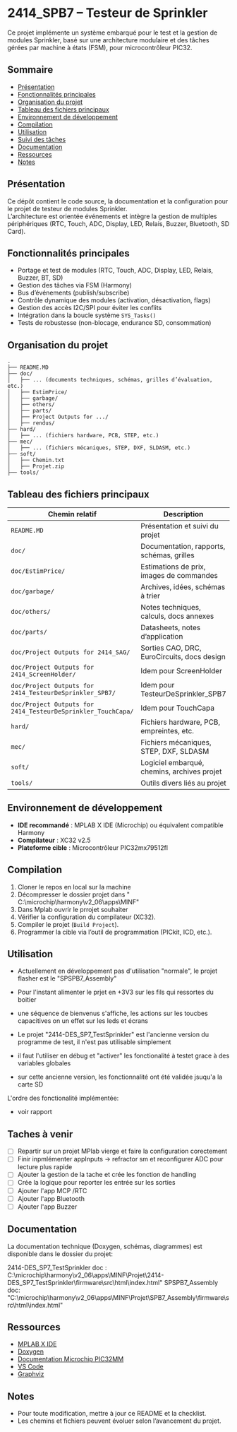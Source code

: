 # 2414_SPB7 – Testeur de Sprinkler

Ce projet implémente un système embarqué pour le test et la gestion de modules Sprinkler, basé sur une architecture modulaire et des tâches gérées par machine à états (FSM), pour microcontrôleur PIC32.

## Sommaire

- [Présentation](#présentation)
- [Fonctionnalités principales](#fonctionnalités-principales)
- [Organisation du projet](#organisation-du-projet)
- [Tableau des fichiers principaux](#tableau-des-fichiers-principaux)
- [Environnement de développement](#environnement-de-développement)
- [Compilation](#compilation)
- [Utilisation](#utilisation)
- [Suivi des tâches](#suivi-des-tâches)
- [Documentation](#documentation)
- [Ressources](#ressources)
- [Notes](#notes)

## Présentation

Ce dépôt contient le code source, la documentation et la configuration pour le projet de testeur de modules Sprinkler.  
L’architecture est orientée événements et intègre la gestion de multiples périphériques (RTC, Touch, ADC, Display, LED, Relais, Buzzer, Bluetooth, SD Card).

## Fonctionnalités principales

- Portage et test de modules (RTC, Touch, ADC, Display, LED, Relais, Buzzer, BT, SD)
- Gestion des tâches via FSM (Harmony)
- Bus d’événements (publish/subscribe)
- Contrôle dynamique des modules (activation, désactivation, flags)
- Gestion des accès I2C/SPI pour éviter les conflits
- Intégration dans la boucle système `SYS_Tasks()`
- Tests de robustesse (non-blocage, endurance SD, consommation)

## Organisation du projet

```
.
├── README.MD
├── doc/
│   ├── ... (documents techniques, schémas, grilles d’évaluation, etc.)
│   ├── EstimPrice/
│   ├── garbage/
│   ├── others/
│   ├── parts/
│   ├── Project Outputs for .../
│   ├── rendus/
├── hard/
│   ├── ... (fichiers hardware, PCB, STEP, etc.)
├── mec/
│   ├── ... (fichiers mécaniques, STEP, DXF, SLDASM, etc.)
├── soft/
│   ├── Chemin.txt
│   ├── Projet.zip
├── tools/
```

## Tableau des fichiers principaux

| Chemin relatif                                              | Description                                      |
|------------------------------------------------------------|--------------------------------------------------|
| `README.MD`                                                | Présentation et suivi du projet                  |
| `doc/`                                                     | Documentation, rapports, schémas, grilles        |
| `doc/EstimPrice/`                                          | Estimations de prix, images de commandes         |
| `doc/garbage/`                                             | Archives, idées, schémas à trier                 |
| `doc/others/`                                              | Notes techniques, calculs, docs annexes          |
| `doc/parts/`                                               | Datasheets, notes d’application                  |
| `doc/Project Outputs for 2414_SAG/`                        | Sorties CAO, DRC, EuroCircuits, docs design      |
| `doc/Project Outputs for 2414_ScreenHolder/`               | Idem pour ScreenHolder                           |
| `doc/Project Outputs for 2414_TesteurDeSprinkler_SPB7/`    | Idem pour TesteurDeSprinkler_SPB7                |
| `doc/Project Outputs for 2414_TesteurDeSprinkler_TouchCapa/`| Idem pour TouchCapa                              |
| `hard/`                                                    | Fichiers hardware, PCB, empreintes, etc.         |
| `mec/`                                                     | Fichiers mécaniques, STEP, DXF, SLDASM           |
| `soft/`                                                    | Logiciel embarqué, chemins, archives projet      |
| `tools/`                                                   | Outils divers liés au projet                     |

## Environnement de développement

- **IDE recommandé** : MPLAB X IDE (Microchip) ou équivalent compatible Harmony
- **Compilateur** : XC32 v2.5 
- **Plateforme cible** : Microcontrôleur PIC32mx79512fl

## Compilation

1. Cloner le repos en local sur la machine 
2. Décompresser le dossier projet dans " C:\microchip\harmony\v2_06\apps\MINF" 
3. Dans Mplab ouvrir le prrojet souhaiter 
4. Vérifier la configuration du compilateur (XC32).
5. Compiler le projet (`Build Project`).
6. Programmer la cible via l’outil de programmation (PICkit, ICD, etc.).

## Utilisation

- Actuellement en développement pas d'utilisation  "normale", le projet flasher est le "SPSPB7_Assembly" 
- Pour l'instant alimenter le prjet en +3V3 sur les fils qui ressortes du boitier 
- une séquence de bienvenus s'affiche, les actions sur les toucbes capacitives on un effet sur les leds et écrans 

- Le  projet "2414-DES_SP7_TestSprinkler" est l'ancienne version du programme de test, il n'est pas utilisable simplement
- il faut l'utiliser en débug et "activer" les fonctionalité à testet grace à des variables globales
- sur cette ancienne version, les fonctionnalité ont été validée jsuqu'a la carte SD 

L'ordre des fonctionalité implémentée: 
- voir rapport

## Taches à venir

- [ ] Repartir sur un projet MPlab vierge et faire la configuration corectement
- [ ] Finir inpmlémenter appInputs -> refractor sm et reconfigurer ADC pour lecture plus rapide 
- [ ] Ajouter la gestion de la tache et crée les fonction de handling
- [ ] Crée la logique pour reporter les entrée sur les sorties 
- [ ] Ajouter l'app MCP /RTC 
- [ ] Ajouter l'app Bluetooth
- [ ] Ajouter l'app Buzzer

## Documentation

La documentation technique (Doxygen, schémas, diagrammes) est disponible dans le dossier du projet:

2414-DES_SP7_TestSprinkler doc : C:\microchip\harmony\v2_06\apps\MINF\Projet\2414-DES_SP7_TestSprinkler\firmware\src\html\index.html"
SPSPB7_Assembly doc: "C:\microchip\harmony\v2_06\apps\MINF\Projet\SPB7_Assembly\firmware\src\html\index.html"

## Ressources

- [MPLAB X IDE](https://www.microchip.com/en-us/tools-resources/develop/mplab-x-ide)
- [Doxygen](https://www.doxygen.nl/index.html)
- [Documentation Microchip PIC32MM](https://www.microchip.com/wwwproducts/en/PIC32MM0064GPL020)
- [VS Code](https://code.visualstudio.com/)
- [Graphviz](https://graphviz.gitlab.io/)

## Notes

- Pour toute modification, mettre à jour ce README et la checklist.
- Les chemins et fichiers peuvent évoluer selon l’avancement du projet.
